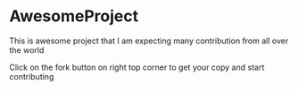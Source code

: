 # AwesomeProject
This is awesome project that I am expecting many contribution from all over the world

Click on the fork button on right top corner to get your copy and start contributing

